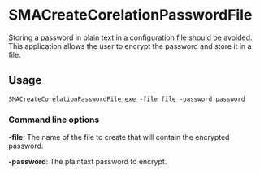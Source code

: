# SMACreateCorelationPasswordFile

Storing a password in plain text in a configuration file should be avoided.  This application allows the user to encrypt the password and store it in a file.

## Usage

`SMACreateCorelationPasswordFile.exe -file file -password password`

### Command line options

**-file**: The name of the file to create that will contain the encrypted password.

**-password**: The plaintext password to encrypt.
